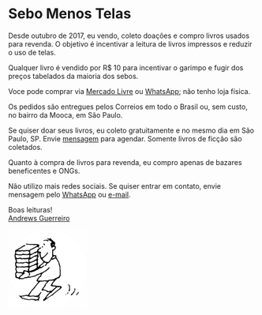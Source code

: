 # Sebo Menos Telas

Desde outubro de 2017, eu vendo, coleto doações e compro livros usados para revenda. O objetivo é incentivar a leitura de livros impressos e reduzir o uso de telas.

Qualquer livro é vendido por R$ 10 para incentivar o garimpo e fugir dos preços tabelados da maioria dos sebos.

Voce pode comprar via [Mercado Livre](https://lista.mercadolivre.com.br/_CustId_1175694276) ou [WhatsApp](https://wa.me/5511981350566); não tenho loja física.

Os pedidos são entregues pelos Correios em todo o Brasil ou, sem custo, no bairro da Mooca, em São Paulo.

Se quiser doar seus livros, eu coleto gratuitamente e no mesmo dia em São Paulo, SP. Envie [mensagem](https://wa.me/5511981350566) para agendar. Somente livros de ficção são coletados.

Quanto à compra de livros para revenda, eu compro apenas de bazares beneficentes e ONGs.

Não utilizo mais redes sociais. Se quiser entrar em contato, envie mensagem pelo [WhatsApp](https://wa.me/5511981350566) ou [e-mail](mailto:sebomenostelas@gmail.com).

Boas leituras!  
[Andrews Guerreiro](https://github.com/andguerreiro)

<img src="logo.png" style="width: 160px;">

